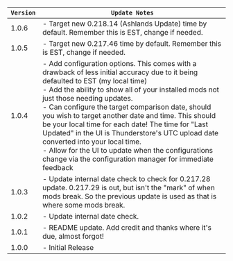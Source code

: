 | `Version` | `Update Notes`                                                                                                                                                                                                                                                                                                                                                                                                                                                                                                                                                                                            |
|-----------|-----------------------------------------------------------------------------------------------------------------------------------------------------------------------------------------------------------------------------------------------------------------------------------------------------------------------------------------------------------------------------------------------------------------------------------------------------------------------------------------------------------------------------------------------------------------------------------------------------------|
| 1.0.6     | - Target new 0.218.14 (Ashlands Update) time by default. Remember this is EST, change if needed.                                                                                                                                                                                                                                                                                                                                                                                                                                                                                                          |
| 1.0.5     | - Target new 0.217.46 time by default. Remember this is EST, change if needed.                                                                                                                                                                                                                                                                                                                                                                                                                                                                                                                            |
| 1.0.4     | - Add configuration options. This comes with a drawback of less initial accuracy due to it being defaulted to EST (my local time) <br/>- Add the ability to show all of your installed mods not just those needing updates.<br/> - Can configure the target comparison date, should you wish to target another date and time. This should be your local time for each date! The time for "Last Updated" in the UI is Thunderstore's UTC upload date converted into your local time.<br/> - Allow for the UI to update when the configurations change via the configuration manager for immediate feedback |
| 1.0.3     | - Update internal date check to check for 0.217.28 update. 0.217.29 is out, but isn't the "mark" of when mods break. So the previous update is used as that is where some mods break.                                                                                                                                                                                                                                                                                                                                                                                                                     |
| 1.0.2     | - Update internal date check.                                                                                                                                                                                                                                                                                                                                                                                                                                                                                                                                                                             |
| 1.0.1     | - README update. Add credit and thanks where it's due, almost forgot!                                                                                                                                                                                                                                                                                                                                                                                                                                                                                                                                     |
| 1.0.0     | - Initial Release                                                                                                                                                                                                                                                                                                                                                                                                                                                                                                                                                                                         |